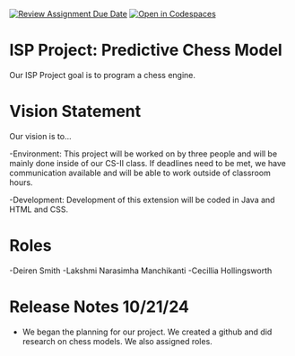 [![Review Assignment Due Date](https://classroom.github.com/assets/deadline-readme-button-22041afd0340ce965d47ae6ef1cefeee28c7c493a6346c4f15d667ab976d596c.svg)](https://classroom.github.com/a/-3gzFDDy)
[![Open in Codespaces](https://classroom.github.com/assets/launch-codespace-2972f46106e565e64193e422d61a12cf1da4916b45550586e14ef0a7c637dd04.svg)](https://classroom.github.com/open-in-codespaces?assignment_repo_id=16674918)
# ISP Project: Predictive Chess Model
Our ISP Project goal is to program a chess engine.
# Vision Statement
Our vision is to...

-Environment:
This project will be worked on by three people and will be mainly done inside of our CS-II class. If deadlines need to be met, we have communication available and will be able to work outside of classroom hours.

-Development:
Development of this extension will be coded in Java and HTML and CSS.

# Roles
-Deiren Smith
-Lakshmi Narasimha Manchikanti
-Cecillia Hollingsworth

# Release Notes 10/21/24
- We began the planning for our project. We created a github and did research on chess models. We also assigned roles.

